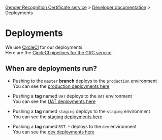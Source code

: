 
[Gender Recognition Certificate service](../README.md) >
[Developer documentation](README.md) >
Deployments

# Deployments

We use [CircleCI](https://circleci.com/?utm_term=circle%20ci&utm_campaign=sem-google-dg--emea-en-brandAuth-tCPA-auth-brand&utm_source=google&utm_medium=sem&utm_content=&hsa_acc=2021276923&hsa_cam=20616025375&hsa_grp=155812226562&hsa_ad=675839591952&hsa_src=g&hsa_tgt=kwd-358251371487&hsa_kw=circle%20ci&hsa_mt=e&hsa_net=adwords&hsa_ver=3&gad_source=1&gad_campaignid=20616025375&gbraid=0AAAAAD2FEzwRynTxx_b1w9CqtAYxR57QC&gclid=CjwKCAjwiNXFBhBKEiwAPSaPCWje0aU7DvIIRk2W4coUWL9n0x7JCSjtd1x1WFcUFeTb9l3W9BFOlBoCs4wQAvD_BwE) for our deployments.  
Here are the [CircleCI pipelines for the GRC service](https://app.circleci.com/pipelines/github/ministryofjustice/grc-app).

## When are deployments run?
* Pushing to the `master` **branch** deploys to the `production` environment  
  You can see the [production deployments here](https://app.circleci.com/pipelines/github/ministryofjustice/grc-app?branch=master)


* Pushing a **tag** named `UAT` deploys to the `UAT` environment  
  You can see the [UAT deployments here](https://app.circleci.com/pipelines/github/ministryofjustice/grc-app?branch=UAT)


* Pushing a **tag** named `staging` deploys to the `staging` environment  
  You can see the [staging deployments here](https://app.circleci.com/pipelines/github/ministryofjustice/grc-app?branch=staging)


* Pushing a **tag** named `RST-*` deploys to the `dev` environment  
  You can see the [dev deployments here](https://app.circleci.com/pipelines/github/ministryofjustice/grc-app)


